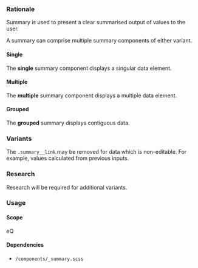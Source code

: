 ### Rationale
Summary is used to present a clear summarised output of values to the user.

A summary can comprise multiple summary components of either variant.

#### Single
The __single__ summary component displays a singular data element.

#### Multiple
The __multiple__ summary component displays a multiple data element.

#### Grouped
The __grouped__ summary displays contiguous data.

### Variants
The `.summary__link` may be removed for data which is non-editable. For example, values calculated from previous inputs.

### Research
Research will be required for additional variants.

### Usage

#### Scope
eQ

#### Dependencies
* `/components/_summary.scss`

